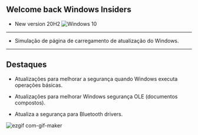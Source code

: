 ## Welcome back Windows Insiders
- New version 20H2 <img alt="Windows 10" src="https://img.shields.io/badge/Windows-0078D6?style=for-the-badge&logo=windows&logoColor=white" />

---
- Simulação de página de carregamento de atualização do Windows.
---

## Destaques
- Atualizações para melhorar a segurança quando Windows executa operações básicas.

- Atualizações para melhorar Windows segurança OLE (documentos compostos).

- Atualiza a segurança para Bluetooth drivers.

![ezgif com-gif-maker](https://user-images.githubusercontent.com/74693166/118347887-c5f7df80-b51c-11eb-836f-db60a2da8fd6.gif)
